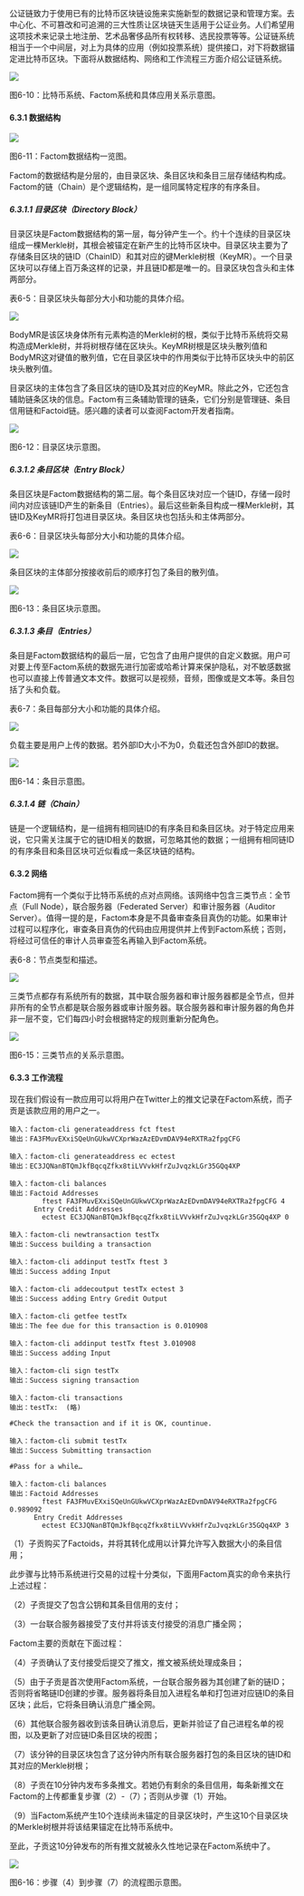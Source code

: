 公证链致力于使用已有的比特币区块链设施来实施新型的数据记录和管理方案。去中心化、不可篡改和可追溯的三大性质让区块链天生适用于公证业务。人们希望用这项技术来记录土地注册、艺术品奢侈品所有权转移、选民投票等等。公证链系统相当于一个中间层，对上为具体的应用（例如投票系统）提供接口，对下将数据锚定进比特币区块。下面将从数据结构、网络和工作流程三方面介绍公证链系统。

![](/assets/fig-6-10.png)

图6-10：比特币系统、Factom系统和具体应用关系示意图。

#### 6.3.1 数据结构

![](/assets/fig-6-11.png)

图6-11：Factom数据结构一览图。

Factom的数据结构是分层的，由目录区块、条目区块和条目三层存储结构构成。Factom的链（Chain）是个逻辑结构，是一组同属特定程序的有序条目。

##### 6.3.1.1 目录区块（Directory Block）

目录区块是Factom数据结构的第一层，每分钟产生一个。约十个连续的目录区块组成一棵Merkle树，其根会被锚定在新产生的比特币区块中。目录区块主要为了存储条目区块的链ID（ChainID）和其对应的键Merkle树根（KeyMR）。一个目录区块可以存储上百万条这样的记录，并且链ID都是唯一的。目录区块包含头和主体两部分。

表6-5：目录区块头每部分大小和功能的具体介绍。

![](/assets/fig-table-6-5.png)

BodyMR是该区块身体所有元素构造的Merkle树的根，类似于比特币系统将交易构造成Merkle树，并将树根存储在区块头。KeyMR树根是区块头散列值和BodyMR这对键值的散列值，它在目录区块中的作用类似于比特币区块头中的前区块头散列值。

目录区块的主体包含了条目区块的链ID及其对应的KeyMR。除此之外，它还包含辅助链条区块的信息。Factom有三条辅助管理的链条，它们分别是管理链、条目信用链和Factoid链。感兴趣的读者可以查阅Factom开发者指南。

![](/assets/fig-6-12.png)

图6-12：目录区块示意图。

##### 6.3.1.2 条目区块（Entry Block）

条目区块是Factom数据结构的第二层。每个条目区块对应一个链ID，存储一段时间内对应该链ID产生的新条目（Entries）。最后这些新条目构成一棵Merkle树，其链ID及KeyMR将打包进目录区块。条目区块也包括头和主体两部分。

表6-6：目录区块头每部分大小和功能的具体介绍。

![](/assets/fig-table-6-6.png)

条目区块的主体部分按接收前后的顺序打包了条目的散列值。

![](/assets/fig-6-13.png)

图6-13：条目区块示意图。

##### 6.3.1.3 条目（Entries）

条目是Factom数据结构的最后一层，它包含了由用户提供的自定义数据。用户可对要上传至Factom系统的数据先进行加密或哈希计算来保护隐私，对不敏感数据也可以直接上传普通文本文件。数据可以是视频，音频，图像或是文本等。条目包括了头和负载。

表6-7：条目每部分大小和功能的具体介绍。

![](/assets/fig-table-6-7.png)

负载主要是用户上传的数据。若外部ID大小不为0，负载还包含外部ID的数据。

![](/assets/fig-6-14.png)

图6-14：条目示意图。

##### 6.3.1.4 链（Chain）

链是一个逻辑结构，是一组拥有相同链ID的有序条目和条目区块。对于特定应用来说，它只需关注属于它的链ID相关的数据，可忽略其他的数据；一组拥有相同链ID的有序条目和条目区块可近似看成一条区块链的结构。

#### 6.3.2 网络

Factom拥有一个类似于比特币系统的点对点网络。该网络中包含三类节点：全节点（Full Node），联合服务器（Federated Server）和审计服务器（Auditor Server）。值得一提的是，Factom本身是不具备审查条目真伪的功能。如果审计过程可以程序化，审查条目真伪的代码由应用提供并上传到Factom系统；否则，将经过可信任的审计人员审查签名再输入到Factom系统。

表6-8：节点类型和描述。

![](/assets/fig-table-6-8.png)

三类节点都存有系统所有的数据，其中联合服务器和审计服务器都是全节点，但并非所有的全节点都是联合服务器或审计服务器。联合服务器和审计服务器的角色并非一层不变，它们每四小时会根据特定的规则重新分配角色。

![](/assets/fig-6-15.png)

图6-15：三类节点的关系示意图。

#### 6.3.3 工作流程

现在我们假设有一款应用可以将用户在Twitter上的推文记录在Factom系统，而子贡是该款应用的用户之一。

```
输入：factom-cli generateaddress fct ftest
输出：FA3FMuvEXxiSQeUnGUkwVCXprWazAzEDvmDAV94eRXTRa2fpgCFG

输入：factom-cli generateaddress ec ectest
输出：EC3JQNanBTQmJkfBqcqZfkx8tiLVVvkHfrZuJvqzkLGr35GQq4XP

输入：factom-cli balances
输出：Factoid Addresses
        ftest FA3FMuvEXxiSQeUnGUkwVCXprWazAzEDvmDAV94eRXTRa2fpgCFG 4
      Entry Credit Addresses
        ectest EC3JQNanBTQmJkfBqcqZfkx8tiLVVvkHfrZuJvqzkLGr35GQq4XP 0

输入：factom-cli newtransaction testTx
输出：Success building a transaction

输入：factom-cli addinput testTx ftest 3
输出：Success adding Input

输入：factom-cli addecoutput testTx ectest 3
输出：Success adding Entry Gredit Output

输入：factom-cli getfee testTx
输出：The fee due for this transaction is 0.010908

输入：factom-cli addinput testTx ftest 3.010908
输出：Success adding Input

输入：factom-cli sign testTx
输出：Success signing transaction

输入：factom-cli transactions
输出：testTx:  (略)

#Check the transaction and if it is OK, countinue.

输入：factom-cli submit testTx
输出：Success Submitting transaction

#Pass for a while…

输入：factom-cli balances
输出：Factoid Addresses 
        ftest FA3FMuvEXxiSQeUnGUkwVCXprWazAzEDvmDAV94eRXTRa2fpgCFG 0.989092
      Entry Credit Addresses
        ectest EC3JQNanBTQmJkfBqcqZfkx8tiLVVvkHfrZuJvqzkLGr35GQq4XP 3
```

（1）子贡购买了Factoids，并将其转化成用以计算允许写入数据大小的条目信用；

此步骤与比特币系统进行交易的过程十分类似，下面用Factom真实的命令来执行上述过程：

（2）子贡提交了包含公钥和其条目信用的支付；

（3）一台联合服务器接受了支付并将该支付接受的消息广播全网；

Factom主要的贡献在下面过程：

（4）子贡确认了支付接受后提交了推文，推文被系统处理成条目；

（5）由于子贡是首次使用Factom系统，一台联合服务器为其创建了新的链ID；否则将省略链ID创建的步骤。服务器将条目加入进程名单和打包进对应链ID的条目区块；此后，它将条目确认消息广播全网。

（6）其他联合服务器收到该条目确认消息后，更新并验证了自己进程名单的视图，以及更新了对应链ID条目区块的视图；

（7）该分钟的目录区块包含了这分钟内所有联合服务器打包的条目区块的链ID和其对应的Merkle树根；

（8）子贡在10分钟内发布多条推文。若她仍有剩余的条目信用，每条新推文在Factom的上传都重复步骤（2）-（7）；否则从步骤（1）开始。

（9）当Factom系统产生10个连续尚未锚定的目录区块时，产生这10个目录区块的Merkle树根并将该结果锚定在比特币系统中。

至此，子贡这10分钟发布的所有推文就被永久性地记录在Factom系统中了。

![](/assets/fig-6-16.png)

图6-16：步骤（4）到步骤（7）的流程图示意图。

